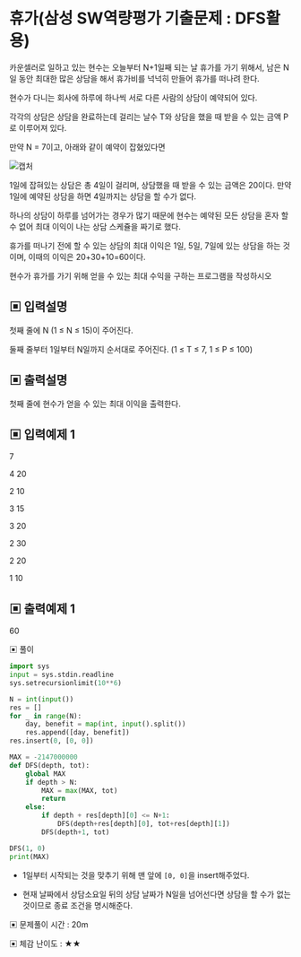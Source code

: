 # 휴가(삼성 SW역량평가 기출문제 : DFS활용)

카운셀러로 일하고 있는 현수는 오늘부터 N+1일째 되는 날 휴가를 가기 위해서, 남은 N일 동안 최대한 많은 상담을 해서 휴가비를 넉넉히 만들어 휴가를 떠나려 한다.

현수가 다니는 회사에 하루에 하나씩 서로 다른 사람의 상담이 예약되어 있다.

각각의 상담은 상담을 완료하는데 걸리는 날수 T와 상담을 했을 때 받을 수 있는 금액 P로 이루어져 있다.

만약 N = 7이고, 아래와 같이 예약이 잡혔있다면

![캡처](https://github.com/dnwls16071/TIL/assets/106802375/8e602917-764a-462d-8422-53e82ed53a57)

1일에 잡혀있는 상담은 총 4일이 걸리며, 상담했을 때 받을 수 있는 금액은 20이다. 만약 1일에 예약된 상담을 하면 4일까지는 상담을 할 수가 없다.

하나의 상담이 하루를 넘어가는 경우가 많기 때문에 현수는 예약된 모든 상담을 혼자 할 수 없어 최대 이익이 나는 상담 스케쥴을 짜기로 했다.

휴가를 떠나기 전에 할 수 있는 상담의 최대 이익은 1일, 5일, 7일에 있는 상담을 하는 것이며, 이때의 이익은 20+30+10=60이다.

현수가 휴가를 가기 위해 얻을 수 있는 최대 수익을 구하는 프로그램을 작성하시오

## ▣ 입력설명

첫째 줄에 N (1 ≤ N ≤ 15)이 주어진다.

둘째 줄부터 1일부터 N일까지 순서대로 주어진다. (1 ≤ T ≤ 7, 1 ≤ P ≤ 100)

## ▣ 출력설명

첫째 줄에 현수가 얻을 수 있는 최대 이익을 출력한다.

## ▣ 입력예제 1

7

4 20

2 10

3 15

3 20

2 30

2 20

1 10

## ▣ 출력예제 1

60

▣ 풀이

```python
import sys
input = sys.stdin.readline
sys.setrecursionlimit(10**6)

N = int(input())
res = []
for _ in range(N):
    day, benefit = map(int, input().split())
    res.append([day, benefit])
res.insert(0, [0, 0])

MAX = -2147000000
def DFS(depth, tot):
    global MAX
    if depth > N:
        MAX = max(MAX, tot)
        return
    else:
        if depth + res[depth][0] <= N+1:
            DFS(depth+res[depth][0], tot+res[depth][1])
        DFS(depth+1, tot)

DFS(1, 0)
print(MAX)
```

- 1일부터 시작되는 것을 맞추기 위해 맨 앞에 `[0, 0]`을 insert해주었다.

- 현재 날짜에서 상담소요일 뒤의 상담 날짜가 N일을 넘어선다면 상담을 할 수가 없는 것이므로 종료 조건을 명시해준다.

▣ 문제풀이 시간 : 20m

▣ 체감 난이도 : ★★
